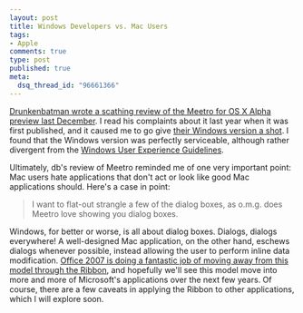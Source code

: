 ```yaml
--- 
layout: post
title: Windows Developers vs. Mac Users
tags: 
- Apple
comments: true
type: post
published: true
meta: 
  dsq_thread_id: "96661366"
---
```

<a href="http://www.drunkenblog.com/drunkenblog-archives/000727.html">Drunkenbatman wrote a scathing review of the Meetro for OS X Alpha preview last December</a>. I read his complaints about it last year when it was first published, and it caused me to go give <a href="http://www.meetro.com/">their Windows version a shot</a>. I found that the Windows version was perfectly serviceable, although rather divergent from the <a href="http://www.brethorsting.com/uidesign/2006/07/windows_ux_guidelines.html">Windows User Experience Guidelines</a>.

  Ultimately, db's review of Meetro reminded me of one very important point: Mac users hate applications that don't act or look like good Mac applications should. Here's a case in point:
  <blockquote>I want to flat-out strangle a few of the dialog boxes, as o.m.g. does Meetro love showing you dialog boxes.</blockquote>

  Windows, for better or worse, is all about dialog boxes. Dialogs, dialogs everywhere! A well-designed Mac application, on the other hand, eschews dialogs whenever possible, instead allowing the user to perform inline data modification. <a href="http://blogs.msdn.com/jensenh/archive/category/10923.aspx">Office 2007 is doing a fantastic job of moving away from this model through the Ribbon</a>, and hopefully we'll see this model move into more and more of Microsoft's applications over the next few years. Of course, there are a few caveats in applying the Ribbon to other applications, which I will explore soon.

